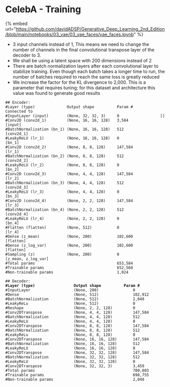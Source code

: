 # CelebA - Training

{% embed url="https://github.com/davidADSP/Generative_Deep_Learning_2nd_Edition/blob/main/notebooks/03_vae/03_vae_faces/vae_faces.ipynb" %}

* 3 input channels instead of 1, This means we need to change the number of channels in the final convolutional transpose layer of the decoder to 3.
* We shall be using a latent space with 200 dimensions instead of 2
* There are batch normalization layers after each convolutional layer to stabilize training. Even though each batch takes a longer time to run, the number of batches required to reach the same loss is greatly reduced
* We increase the factor for the KL divergence to 2,000. This is a parameter that requires tuning; for this dataset and architecture this value was found to generate good results

<pre class="language-python"><code class="lang-python">## Encoder:
#Layer (type)	           Output shape	         Param #	      Connected to
#InputLayer (input)        (None, 32, 32, 3)     0                  []
#Conv2D (conv2d_1)         (None, 16, 16, 128)   3,584              [input]
#BatchNormalization (bn_1) (None, 16, 16, 128)   512                [conv2d_1]
#LeakyReLU (lr_1)          (None, 16, 16, 128)   0                  [bn_1]
#Conv2D (conv2d_2)         (None, 8, 8, 128)     147,584            [lr_1]
#BatchNormalization (bn_2) (None, 8, 8, 128)     512                [conv2d_2]
#LeakyReLU (lr_2)          (None, 8, 8, 128)     0                  [bn_2]
#Conv2D (conv2d_3)         (None, 4, 4, 128)     147,584            [lr_2]
#BatchNormalization (bn_3) (None, 4, 4, 128)     512                [conv2d_3]
#LeakyReLU (lr_3)          (None, 4, 4, 128)     0                  [bn_3]
#Conv2D (conv2d_4)         (None, 2, 2, 128)     147,584            [lr_3]
#BatchNormalization (bn_4) (None, 2, 2, 128)     512                [conv2d_4]
#LeakyReLU (lr_4)          (None, 2, 2, 128)     0                  [bn_4]
#Flatten (flatten)         (None, 512)           0                  [lr_4]
#Dense (z_mean)            (None, 200)           102,600            [flatten]
#Dense (z_log_var)         (None, 200)           102,600            [flatten]
#Sampling (z)              (None, 200)           0                  [z_mean, z_log_var]
#Total params                                    653,584
#Trainable params                                652,560
#Non-trainable params                            1,024

## Decoder:
<strong>#Layer (type)	              Output shape	        Param #
</strong>#InputLayer                   (None, 200)               0
#Dense                        (None, 512)               102,912
#BatchNormalization           (None, 512)               2,048
#LeakyReLu                    (None, 512)               0
#Reshape                      (None, 2, 2, 128)         0
#Conv2DTranspose              (None, 4, 4, 128)         147,584
#BatchNormalization           (None, 4, 4, 128)         512
#LeakyReLU                    (None, 4, 4, 128)         0
#Conv2DTranspose              (None, 8, 8, 128)         147,584
#BatchNormalization           (None, 8, 8, 128)         512
#LeakyReLu                    (None, 8, 8, 128)         0
#Conv2DTranspose              (None, 16, 16, 128)       147,584
#BatchNormalization           (None, 16, 16, 128)       512
#LeakyReLU                    (None, 16, 16, 128)       0
#Conv2DTranspose              (None, 32, 32, 128)       147,584
#BatchNormalization           (None, 32, 32, 128)       512
#LeakyReLU                    (None, 32, 32, 128)       0
#Conv2DTranspose              (None, 32, 32, 3)         3,459
#Total params                                           700,803
#Trainable params                                       698,755
#Non-trainable params                                   2,048
</code></pre>
